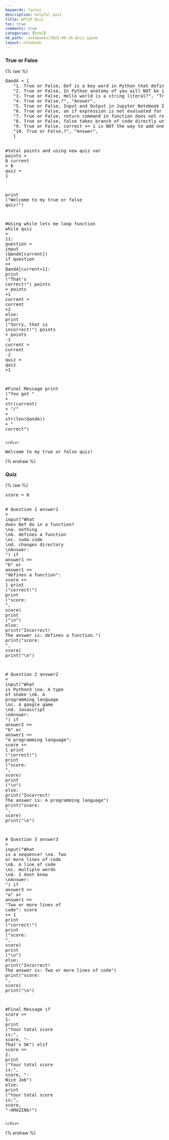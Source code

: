 ```yaml
---
keywords: fastai
description: helpful quiz
title: APCSP Quiz
toc: true
comments: true
categories: [html]
nb_path: _notebooks/2022-08-26-Quiz.ipynb
layout: notebook
---
```


<!--
#################################################
### THIS FILE WAS AUTOGENERATED! DO NOT EDIT! ###
#################################################
# file to edit: _notebooks/2022-08-26-Quiz.ipynb
-->

<div class="container" id="notebook-container">
        
<div class="cell border-box-sizing text_cell rendered"><div class="inner_cell">
<div class="text_cell_render border-box-sizing rendered_html">
<h3 id="True-or-False">True or False<a class="anchor-link" href="#True-or-False"> </a></h3>
</div>
</div>
</div>
    {% raw %}
    
<div class="cell border-box-sizing code_cell rendered">
<div class="input">

<div class="inner_cell">
    <div class="input_area">
<div class=" highlight hl-python"><pre><span></span><span class="n">QandA</span> <span class="o">=</span> <span class="p">[</span>
   <span class="s2">&quot;1. True or False, Def is a key word in Python that defines a function&quot;</span><span class="p">,</span> <span class="s2">&quot;True&quot;</span><span class="p">,</span>
   <span class="s2">&quot;2. True or False, In Python anatomy of you will NOT be importing libraries and functions?&quot;</span><span class="p">,</span> <span class="s2">&quot;False&quot;</span><span class="p">,</span>
   <span class="s2">&quot;3. True or False, Hello world is a string literal?&quot;</span><span class="p">,</span> <span class="s2">&quot;True&quot;</span><span class="p">,</span>
   <span class="s2">&quot;4. True or False,?&quot;</span><span class="p">,</span> <span class="s2">&quot;Answer&quot;</span><span class="p">,</span>
   <span class="s2">&quot;5. True or False, Input and Output in Jupyter Notebook Input is NOT in line with Output?&quot;</span><span class="p">,</span> <span class="s2">&quot;True&quot;</span><span class="p">,</span>
   <span class="s2">&quot;6. True or False, an if expression is not evaluated for true or false&quot;</span><span class="p">,</span> <span class="s2">&quot;False&quot;</span><span class="p">,</span>  
   <span class="s2">&quot;7. True or False, return command in function does not return msg input by user&quot;</span><span class="p">,</span>  <span class="s2">&quot;False&quot;</span><span class="p">,</span>
   <span class="s2">&quot;8. True or False, false takes branch of code directly under else command&quot;</span><span class="p">,</span> <span class="s2">&quot;True&quot;</span><span class="p">,</span>
   <span class="s2">&quot;9. True or False, correct += 1 is NOT the way to add one to the score&quot;</span><span class="p">,</span> <span class="s2">&quot;False&quot;</span><span class="p">,</span>
   <span class="s2">&quot;10. True or False,?&quot;</span><span class="p">,</span> <span class="s2">&quot;Answer&quot;</span><span class="p">,</span>
   <span class="p">]</span>
 
<span class="c1">#total points and using new quiz var</span>
<span class="n">points</span> <span class="o">=</span> <span class="mi">0</span>
<span class="n">current</span> <span class="o">=</span> <span class="mi">0</span>
<span class="n">quiz</span> <span class="o">=</span> <span class="mi">1</span>
 
<span class="nb">print</span> <span class="p">(</span><span class="s2">&quot;Welcome to my true or false quiz!&quot;</span><span class="p">)</span>
 
<span class="c1">#Using while lets me loop function</span>
<span class="k">while</span> <span class="n">quiz</span> <span class="o">&lt;</span> <span class="mi">11</span><span class="p">:</span>
   <span class="n">question</span> <span class="o">=</span> <span class="nb">input</span> <span class="p">(</span><span class="n">QandA</span><span class="p">[</span><span class="n">current</span><span class="p">])</span>
   <span class="k">if</span> <span class="n">question</span> <span class="o">==</span> <span class="n">QandA</span><span class="p">[</span><span class="n">current</span><span class="o">+</span><span class="mi">1</span><span class="p">]:</span>
       <span class="nb">print</span> <span class="p">(</span><span class="s2">&quot;That&#39;s correct!&quot;</span><span class="p">)</span>
       <span class="n">points</span> <span class="o">=</span> <span class="n">points</span> <span class="o">+</span><span class="mi">1</span>
       <span class="n">current</span> <span class="o">=</span> <span class="n">current</span> <span class="o">+</span><span class="mi">2</span>
   <span class="k">else</span><span class="p">:</span>
       <span class="nb">print</span> <span class="p">(</span><span class="s2">&quot;Sorry, that is incorrect!&quot;</span><span class="p">)</span>
       <span class="n">points</span> <span class="o">=</span> <span class="n">points</span> <span class="o">-</span><span class="mi">1</span>
       <span class="n">current</span> <span class="o">=</span> <span class="n">current</span> <span class="o">-</span><span class="mi">2</span>
       <span class="n">quiz</span> <span class="o">=</span> <span class="n">quiz</span> <span class="o">+</span><span class="mi">1</span>
 
<span class="c1">#Final Message</span>
<span class="nb">print</span> <span class="p">(</span><span class="s2">&quot;You got &quot;</span> <span class="o">+</span> <span class="nb">str</span><span class="p">(</span><span class="n">current</span><span class="p">)</span> <span class="o">+</span> <span class="s2">&quot;/&quot;</span> <span class="o">+</span> <span class="nb">str</span><span class="p">(</span><span class="nb">len</span><span class="p">(</span><span class="n">QandA</span><span class="p">))</span> <span class="o">+</span> <span class="s2">&quot; correct&quot;</span><span class="p">)</span>
</pre></div>

    </div>
</div>
</div>

<div class="output_wrapper">
<div class="output">

<div class="output_area">

<div class="output_subarea output_stream output_stdout output_text">
<pre>Welcome to my true or false quiz!
</pre>
</div>
</div>

</div>
</div>

</div>
    {% endraw %}

<div class="cell border-box-sizing text_cell rendered"><div class="inner_cell">
<div class="text_cell_render border-box-sizing rendered_html">
<h3 id="Quiz">Quiz<a class="anchor-link" href="#Quiz"> </a></h3>
</div>
</div>
</div>
    {% raw %}
    
<div class="cell border-box-sizing code_cell rendered">
<div class="input">

<div class="inner_cell">
    <div class="input_area">
<div class=" highlight hl-python"><pre><span></span><span class="n">score</span> <span class="o">=</span> <span class="mi">0</span>
 
<span class="c1"># Question 1</span>
<span class="n">answer1</span> <span class="o">=</span> <span class="nb">input</span><span class="p">(</span><span class="s2">&quot;What does Def do in a function? </span><span class="se">\n</span><span class="s2">a. nothing </span><span class="se">\n</span><span class="s2">b. defines a function </span><span class="se">\n</span><span class="s2">c. sudo code </span><span class="se">\n</span><span class="s2">d. changes directory </span><span class="se">\n</span><span class="s2">Answer: &quot;</span><span class="p">)</span>
<span class="k">if</span> <span class="n">answer1</span> <span class="o">==</span> <span class="s2">&quot;b&quot;</span> <span class="ow">or</span> <span class="n">answer1</span> <span class="o">==</span> <span class="s2">&quot;defines a function&quot;</span><span class="p">:</span>
   <span class="n">score</span> <span class="o">+=</span> <span class="mi">1</span>
   <span class="nb">print</span> <span class="p">(</span><span class="s2">&quot;correct!&quot;</span><span class="p">)</span>
   <span class="nb">print</span> <span class="p">(</span><span class="s2">&quot;score: &quot;</span><span class="p">,</span> <span class="n">score</span><span class="p">)</span>
   <span class="nb">print</span> <span class="p">(</span><span class="s2">&quot;</span><span class="se">\n</span><span class="s2">&quot;</span><span class="p">)</span>
<span class="k">else</span><span class="p">:</span>
   <span class="nb">print</span><span class="p">(</span><span class="s2">&quot;Incorrect! The answer is: defines a function.&quot;</span><span class="p">)</span>
   <span class="nb">print</span><span class="p">(</span><span class="s2">&quot;score: &quot;</span><span class="p">,</span> <span class="n">score</span><span class="p">)</span>
   <span class="nb">print</span><span class="p">(</span><span class="s2">&quot;</span><span class="se">\n</span><span class="s2">&quot;</span><span class="p">)</span>
 
<span class="c1"># Question 2</span>
<span class="n">answer2</span> <span class="o">=</span> <span class="nb">input</span><span class="p">(</span><span class="s2">&quot;What is Python3 </span><span class="se">\n</span><span class="s2">a. A type of snake </span><span class="se">\n</span><span class="s2">b. A programming language </span><span class="se">\n</span><span class="s2">c. A google game </span><span class="se">\n</span><span class="s2">d. Javascript </span><span class="se">\n</span><span class="s2">Answer: &quot;</span><span class="p">)</span>
<span class="k">if</span> <span class="n">answer2</span> <span class="o">==</span> <span class="s2">&quot;b&quot;</span> <span class="ow">or</span> <span class="n">answer1</span> <span class="o">==</span> <span class="s2">&quot;A programming language&quot;</span><span class="p">:</span>
   <span class="n">score</span> <span class="o">+=</span> <span class="mi">1</span>
   <span class="nb">print</span> <span class="p">(</span><span class="s2">&quot;correct!&quot;</span><span class="p">)</span>
   <span class="nb">print</span> <span class="p">(</span><span class="s2">&quot;score: &quot;</span><span class="p">,</span> <span class="n">score</span><span class="p">)</span>
   <span class="nb">print</span> <span class="p">(</span><span class="s2">&quot;</span><span class="se">\n</span><span class="s2">&quot;</span><span class="p">)</span>
<span class="k">else</span><span class="p">:</span>
   <span class="nb">print</span><span class="p">(</span><span class="s2">&quot;Incorrect! The answer is: A programming language&quot;</span><span class="p">)</span>
   <span class="nb">print</span><span class="p">(</span><span class="s2">&quot;score: &quot;</span><span class="p">,</span> <span class="n">score</span><span class="p">)</span>
   <span class="nb">print</span><span class="p">(</span><span class="s2">&quot;</span><span class="se">\n</span><span class="s2">&quot;</span><span class="p">)</span>
 
<span class="c1"># Question 3</span>
<span class="n">answer3</span> <span class="o">=</span> <span class="nb">input</span><span class="p">(</span><span class="s2">&quot;What is a sequence? </span><span class="se">\n</span><span class="s2">a. Two or more lines of code </span><span class="se">\n</span><span class="s2">b. A line of code </span><span class="se">\n</span><span class="s2">c. multiple words </span><span class="se">\n</span><span class="s2">d. I dont know </span><span class="se">\n</span><span class="s2">Answer: &quot;</span><span class="p">)</span>
<span class="k">if</span> <span class="n">answer3</span> <span class="o">==</span> <span class="s2">&quot;a&quot;</span> <span class="ow">or</span> <span class="n">answer1</span> <span class="o">==</span> <span class="s2">&quot;Two or more lines of code&quot;</span><span class="p">:</span>
   <span class="n">score</span> <span class="o">+=</span> <span class="mi">1</span>
   <span class="nb">print</span> <span class="p">(</span><span class="s2">&quot;correct!&quot;</span><span class="p">)</span>
   <span class="nb">print</span> <span class="p">(</span><span class="s2">&quot;score: &quot;</span><span class="p">,</span> <span class="n">score</span><span class="p">)</span>
   <span class="nb">print</span> <span class="p">(</span><span class="s2">&quot;</span><span class="se">\n</span><span class="s2">&quot;</span><span class="p">)</span>
<span class="k">else</span><span class="p">:</span>
   <span class="nb">print</span><span class="p">(</span><span class="s2">&quot;Incorrect! The answer is: Two or more lines of code&quot;</span><span class="p">)</span>
   <span class="nb">print</span><span class="p">(</span><span class="s2">&quot;score: &quot;</span><span class="p">,</span> <span class="n">score</span><span class="p">)</span>
   <span class="nb">print</span><span class="p">(</span><span class="s2">&quot;</span><span class="se">\n</span><span class="s2">&quot;</span><span class="p">)</span>
 
<span class="c1">#Final Message</span>
<span class="k">if</span> <span class="n">score</span> <span class="o">&lt;=</span> <span class="mi">1</span><span class="p">:</span>
   <span class="nb">print</span> <span class="p">(</span><span class="s2">&quot;Your total score is:&quot;</span><span class="p">,</span> <span class="n">score</span><span class="p">,</span> <span class="s2">&quot;- That&#39;s OK&quot;</span><span class="p">)</span>
<span class="k">elif</span> <span class="n">score</span> <span class="o">==</span> <span class="mi">2</span><span class="p">:</span>
   <span class="nb">print</span> <span class="p">(</span><span class="s2">&quot;Your total score is:&quot;</span><span class="p">,</span> <span class="n">score</span><span class="p">,</span> <span class="s2">&quot;- Nice Job&quot;</span><span class="p">)</span>
<span class="k">else</span><span class="p">:</span>
   <span class="nb">print</span> <span class="p">(</span><span class="s2">&quot;Your total score is:&quot;</span><span class="p">,</span> <span class="n">score</span><span class="p">,</span> <span class="s2">&quot;-AMAZING!&quot;</span><span class="p">)</span>
</pre></div>

    </div>
</div>
</div>

</div>
    {% endraw %}

</div>
 

